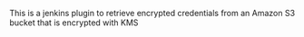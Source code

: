 This is a jenkins plugin to retrieve encrypted credentials from an Amazon S3 bucket that is encrypted with KMS